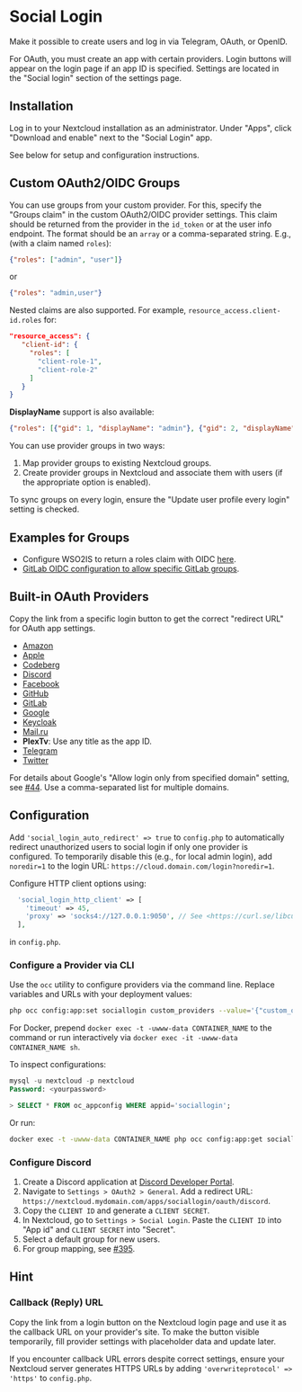 # Social Login

Make it possible to create users and log in via Telegram, OAuth, or OpenID.

For OAuth, you must create an app with certain providers. Login buttons will appear on the login page if an app ID is specified. Settings are located in the "Social login" section of the settings page.

## Installation

Log in to your Nextcloud installation as an administrator. Under "Apps", click "Download and enable" next to the "Social Login" app.

See below for setup and configuration instructions.

## Custom OAuth2/OIDC Groups

You can use groups from your custom provider. For this, specify the "Groups claim" in the custom OAuth2/OIDC provider settings. This claim should be returned from the provider in the `id_token` or at the user info endpoint. The format should be an `array` or a comma-separated string. E.g., (with a claim named `roles`):

```json
{"roles": ["admin", "user"]}
```
or
```json
{"roles": "admin,user"}
```

Nested claims are also supported. For example, `resource_access.client-id.roles` for:

```json
"resource_access": {
   "client-id": {
     "roles": [
       "client-role-1",
       "client-role-2"
     ]
   }
}
```

**DisplayName** support is also available:
```json
{"roles": [{"gid": 1, "displayName": "admin"}, {"gid": 2, "displayName": "user"}]}
```

You can use provider groups in two ways:

1. Map provider groups to existing Nextcloud groups.
2. Create provider groups in Nextcloud and associate them with users (if the appropriate option is enabled).

To sync groups on every login, ensure the "Update user profile every login" setting is checked.

## Examples for Groups

* Configure WSO2IS to return a roles claim with OIDC [here](https://medium.com/@dewni.matheesha/claim-mapping-and-retrieving-end-user-information-in-wso2is-cffd5f3937ff).
* [GitLab OIDC configuration to allow specific GitLab groups](https://github.com/zorn-v/nextcloud-social-login/blob/master/docs/sso/gitlab.md).

## Built-in OAuth Providers

Copy the link from a specific login button to get the correct "redirect URL" for OAuth app settings.

* [Amazon](https://developer.amazon.com/loginwithamazon/console/site/lwa/overview.html)
* [Apple](https://github.com/zorn-v/nextcloud-social-login/blob/master/docs/sso/apple.md)
* [Codeberg](https://github.com/zorn-v/nextcloud-social-login/blob/master/docs/sso/codeberg.md)
* [Discord](#configure-discord)
* [Facebook](https://github.com/zorn-v/nextcloud-social-login/blob/master/docs/sso/facebook.md)
* [GitHub](https://github.com/settings/developers)
* [GitLab](https://github.com/zorn-v/nextcloud-social-login/blob/master/docs/sso/gitlab.md)
* [Google](https://github.com/zorn-v/nextcloud-social-login/blob/master/docs/sso/google.md)
* [Keycloak](https://github.com/zorn-v/nextcloud-social-login/blob/master/docs/sso/keycloak.md)
* [Mail.ru](https://github.com/zorn-v/nextcloud-social-login/blob/master/docs/sso/mailru.md)
* **PlexTv**: Use any title as the app ID.
* [Telegram](https://github.com/zorn-v/nextcloud-social-login/blob/master/docs/sso/telegram.md)
* [Twitter](https://github.com/zorn-v/nextcloud-social-login/blob/master/docs/sso/twitter.md)

For details about Google's "Allow login only from specified domain" setting, see [#44](https://github.com/zorn-v/nextcloud-social-login/issues/44). Use a comma-separated list for multiple domains.

## Configuration

Add `'social_login_auto_redirect' => true` to `config.php` to automatically redirect unauthorized users to social login if only one provider is configured. To temporarily disable this (e.g., for local admin login), add `noredir=1` to the login URL: `https://cloud.domain.com/login?noredir=1`.

Configure HTTP client options using:
```php
  'social_login_http_client' => [
    'timeout' => 45,
    'proxy' => 'socks4://127.0.0.1:9050', // See <https://curl.se/libcurl/c/CURLOPT_PROXY.html> for allowed formats
  ],
```
in `config.php`.

### Configure a Provider via CLI

Use the `occ` utility to configure providers via the command line. Replace variables and URLs with your deployment values:
```bash
php occ config:app:set sociallogin custom_providers --value='{"custom_oidc": [{"name": "gitlab_oidc", "title": "Gitlab", "authorizeUrl": "https://gitlab.my-domain.org/oauth/authorize", "tokenUrl": "https://gitlab.my-domain.org/oauth/token", "userInfoUrl": "https://gitlab.my-domain.org/oauth/userinfo", "logoutUrl": "", "clientId": "$my_application_id", "clientSecret": "$my_super_secret_secret", "scope": "openid", "groupsClaim": "groups", "style": "gitlab", "defaultGroup": ""}]}'
```
For Docker, prepend `docker exec -t -uwww-data CONTAINER_NAME` to the command or run interactively via `docker exec -it -uwww-data CONTAINER_NAME sh`.

To inspect configurations:
```sql
mysql -u nextcloud -p nextcloud
Password: <yourpassword>

> SELECT * FROM oc_appconfig WHERE appid='sociallogin';
```
Or run:
```bash
docker exec -t -uwww-data CONTAINER_NAME php occ config:app:get sociallogin custom_providers
```

### Configure Discord

1. Create a Discord application at [Discord Developer Portal](https://discord.com/developers/applications).
2. Navigate to `Settings > OAuth2 > General`. Add a redirect URL: `https://nextcloud.mydomain.com/apps/sociallogin/oauth/discord`.
3. Copy the `CLIENT ID` and generate a `CLIENT SECRET`.
4. In Nextcloud, go to `Settings > Social Login`. Paste the `CLIENT ID` into "App id" and `CLIENT SECRET` into "Secret".
5. Select a default group for new users.
6. For group mapping, see [#395](https://github.com/zorn-v/nextcloud-social-login/pull/395).

## Hint

### Callback (Reply) URL
Copy the link from a login button on the Nextcloud login page and use it as the callback URL on your provider's site. To make the button visible temporarily, fill provider settings with placeholder data and update later.

If you encounter callback URL errors despite correct settings, ensure your Nextcloud server generates HTTPS URLs by adding `'overwriteprotocol' => 'https'` to `config.php`.
